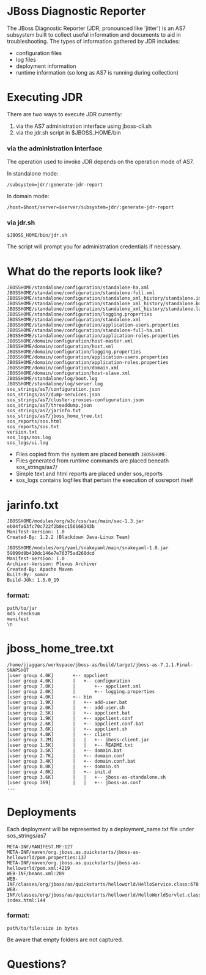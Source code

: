 # JBoss Diagnostic Reporter

The JBoss Diagnostic Reporter (JDR, pronounced like 'jitter') is an AS7 subsystem built to collect useful information and documents to aid in troubleshooting. The types of information gathered by JDR includes:

* configuration files
* log files
* deployment information
* runtime information (so long as AS7 is running during collection)

# Executing JDR

There are two ways to execute JDR currently:

1. via the AS7 administration interface using jboss-cli.sh
2. via the jdr.sh script in $JBOSS_HOME/bin

### via the administration interface

The operation used to invoke JDR depends on the operation mode of AS7.

In standalone mode:

    /subsystem=jdr/:generate-jdr-report

In domain mode:

    /host=$host/server=$server/subsystem=jdr/:generate-jdr-report

### via jdr.sh

    $JBOSS_HOME/bin/jdr.sh

The script will prompt you for administration credentials if necessary.

# What do the reports look like?

    JBOSSHOME/standalone/configuration/standalone-ha.xml
    JBOSSHOME/standalone/configuration/standalone-full.xml
    JBOSSHOME/standalone/configuration/standalone_xml_history/standalone.initial.xml
    JBOSSHOME/standalone/configuration/standalone_xml_history/standalone.boot.xml
    JBOSSHOME/standalone/configuration/standalone_xml_history/standalone.last.xml
    JBOSSHOME/standalone/configuration/logging.properties
    JBOSSHOME/standalone/configuration/standalone.xml
    JBOSSHOME/standalone/configuration/application-users.properties
    JBOSSHOME/standalone/configuration/standalone-full-ha.xml
    JBOSSHOME/standalone/configuration/application-roles.properties
    JBOSSHOME/domain/configuration/host-master.xml
    JBOSSHOME/domain/configuration/host.xml
    JBOSSHOME/domain/configuration/logging.properties
    JBOSSHOME/domain/configuration/application-users.properties
    JBOSSHOME/domain/configuration/application-roles.properties
    JBOSSHOME/domain/configuration/domain.xml
    JBOSSHOME/domain/configuration/host-slave.xml
    JBOSSHOME/standalone/log/boot.log
    JBOSSHOME/standalone/log/server.log
    sos_strings/as7/configuration.json
    sos_strings/as7/dump-services.json
    sos_strings/as7/cluster-proxies-configuration.json
    sos_strings/as7/threaddump.json
    sos_strings/as7/jarinfo.txt
    sos_strings/as7/jboss_home_tree.txt
    sos_reports/sos.html
    sos_reports/sos.txt
    version.txt
    sos_logs/sos.log
    sos_logs/ui.log

* Files copied from the system are placed beneath `JBOSSHOME`.
* Files generated from runtime commands are placed beneath sos_strings/as7/
* Simple text and html reports are placed under sos_reports
* sos_logs contains logfiles that pertain the execution of sosreport itself

# jarinfo.txt

    JBOSSHOME/modules/org/w3c/css/sac/main/sac-1.3.jar
    eb04fa63fc70c722f2b8ec156166343b
    Manifest-Version: 1.0
    Created-By: 1.2.2 (Blackdown Java-Linux Team)

    JBOSSHOME/modules/org/yaml/snakeyaml/main/snakeyaml-1.8.jar
    59099d0b410dc146e7e76375ad260dcd
    Manifest-Version: 1.0
    Archiver-Version: Plexus Archiver
    Created-By: Apache Maven
    Built-By: somov
    Build-Jdk: 1.5.0_19

### format:

    path/to/jar
    md5 checksum
    manifest
    \n

# jboss_home_tree.txt

    /home/jjaggars/workspace/jboss-as/build/target/jboss-as-7.1.1.Final-SNAPSHOT
    [user group 4.0K]       +-- appclient
    [user group 4.0K]       |   +-- configuration
    [user group 7.0K]       |       +-- appclient.xml
    [user group 2.0K]       |       +-- logging.properties
    [user group 4.0K]       +-- bin
    [user group 1.9K]       |   +-- add-user.bat
    [user group 2.0K]       |   +-- add-user.sh
    [user group 2.5K]       |   +-- appclient.bat
    [user group 1.9K]       |   +-- appclient.conf
    [user group 2.6K]       |   +-- appclient.conf.bat
    [user group 3.6K]       |   +-- appclient.sh
    [user group 4.0K]       |   +-- client
    [user group 3.2M]       |   |   +-- jboss-client.jar
    [user group 1.5K]       |   |   +-- README.txt
    [user group 3.5K]       |   +-- domain.bat
    [user group 2.7K]       |   +-- domain.conf
    [user group 3.4K]       |   +-- domain.conf.bat
    [user group 8.0K]       |   +-- domain.sh
    [user group 4.0K]       |   +-- init.d
    [user group 3.6K]       |   |   +-- jboss-as-standalone.sh
    [user group 369]        |   |   +-- jboss-as.conf
    ...

# Deployments

Each deployment will be represented by a deployment_name.txt file under sos_strings/as7

    META-INF/MANIFEST.MF:127
    META-INF/maven/org.jboss.as.quickstarts/jboss-as-helloworld/pom.properties:137
    META-INF/maven/org.jboss.as.quickstarts/jboss-as-helloworld/pom.xml:4219
    WEB-INF/beans.xml:289
    WEB-INF/classes/org/jboss/as/quickstarts/helloworld/HelloService.class:678
    WEB-INF/classes/org/jboss/as/quickstarts/helloworld/HelloWorldServlet.class:1749
    index.html:144

### format:

    path/to/file:size in bytes

Be aware that empty folders are not captured.

# Questions?
